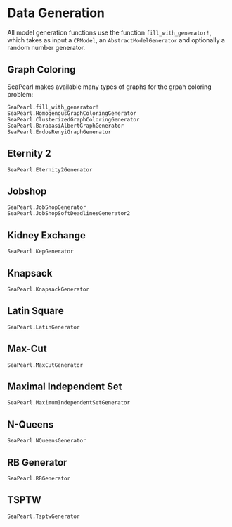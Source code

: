 # Data Generation

All model generation functions use the function `fill_with_generator!`, which takes as input a `CPModel`, an `AbstractModelGenerator` and optionally a random number generator.

## Graph Coloring
SeaPearl makes available many types of graphs for the grpah coloring problem:

```@docs
SeaPearl.fill_with_generator!
SeaPearl.HomogenousGraphColoringGenerator
SeaPearl.ClusterizedGraphColoringGenerator
SeaPearl.BarabasiAlbertGraphGenerator
SeaPearl.ErdosRenyiGraphGenerator
```

## Eternity 2
```@docs
SeaPearl.Eternity2Generator
```

## Jobshop

```@docs
SeaPearl.JobShopGenerator
SeaPearl.JobShopSoftDeadlinesGenerator2
```

## Kidney Exchange

```@docs
SeaPearl.KepGenerator
```

## Knapsack

```@docs
SeaPearl.KnapsackGenerator
```

## Latin Square

```@docs
SeaPearl.LatinGenerator
```

## Max-Cut
```@docs
SeaPearl.MaxCutGenerator
```

## Maximal Independent Set
```@docs
SeaPearl.MaximumIndependentSetGenerator
```

## N-Queens
```@docs
SeaPearl.NQueensGenerator
```

## RB Generator
```@docs
SeaPearl.RBGenerator
```

## TSPTW
```@docs
SeaPearl.TsptwGenerator
```